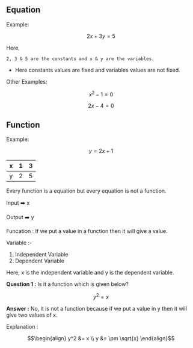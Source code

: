 
## Equation

Example:
```math
2x + 3y = 5
```

Here, 
    
    2, 3 & 5 are the constants and x & y are the variables.

- Here constants values are fixed and variables values are not fixed.

Other Examples:
```math
x^2 - 1 = 0
```
```math
2x -4 = 0
```
## Function

Example:
```math
y = 2x + 1
```
| x   | 1   | 3   |
| --- | --- | --- |
| y   | 2   | 5   |

Every function is a equation but every equation is not a function.

Input ➡️ x

Output ➡️ y

Funcation : If we put a value in a function then it will give a value.

Variable :-
1. Independent Variable
2. Dependent Variable

Here, x is the independent variable and y is the dependent variable.

**Question 1 :** Is it a function which is given below?
```math 
y^2 = x
```
**Answer :** No, it is not a function because if we put a value in y then it will give two values of x.

Explanation : 
```math
\begin{align}
y^2 &= x \\
y &= \pm \sqrt{x}
\end{align}
```
